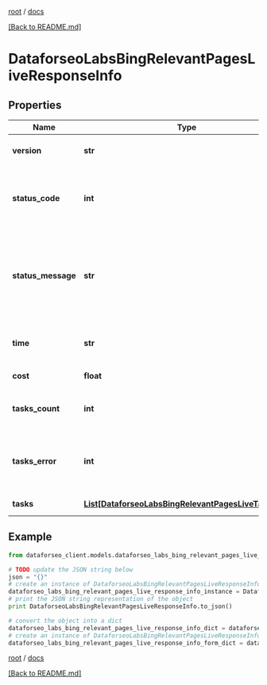[root](./../ "root") / [docs](./ "docs")

[[Back to README.md]](./../README.md "[Back to README.md]")

# DataforseoLabsBingRelevantPagesLiveResponseInfo

## Properties

Name | Type | Description | Notes
------------ | ------------- | ------------- | -------------
**version** | **str** | the current version of the API | [optional]
**status_code** | **int** | general status code you can find the full list of the response codes here | [optional]
**status_message** | **str** | general informational message you can find the full list of general informational messages here | [optional]
**time** | **str** | total execution time, seconds | [optional]
**cost** | **float** | total tasks cost, USD | [optional]
**tasks_count** | **int** | the number of tasks in the tasks array | [optional]
**tasks_error** | **int** | the number of tasks in the tasks array returned with an error | [optional]
**tasks** | [**List[DataforseoLabsBingRelevantPagesLiveTaskInfo]**](DataforseoLabsBingRelevantPagesLiveTaskInfo.md) | array of tasks | [optional]

## Example

```python
from dataforseo_client.models.dataforseo_labs_bing_relevant_pages_live_response_info import DataforseoLabsBingRelevantPagesLiveResponseInfo

# TODO update the JSON string below
json = "{}"
# create an instance of DataforseoLabsBingRelevantPagesLiveResponseInfo from a JSON string
dataforseo_labs_bing_relevant_pages_live_response_info_instance = DataforseoLabsBingRelevantPagesLiveResponseInfo.from_json(json)
# print the JSON string representation of the object
print DataforseoLabsBingRelevantPagesLiveResponseInfo.to_json()

# convert the object into a dict
dataforseo_labs_bing_relevant_pages_live_response_info_dict = dataforseo_labs_bing_relevant_pages_live_response_info_instance.to_dict()
# create an instance of DataforseoLabsBingRelevantPagesLiveResponseInfo from a dict
dataforseo_labs_bing_relevant_pages_live_response_info_form_dict = dataforseo_labs_bing_relevant_pages_live_response_info.from_dict(dataforseo_labs_bing_relevant_pages_live_response_info_dict)
```

  

[root](./../ "root") / [docs](./ "docs")

[[Back to README.md]](./../README.md "[Back to README.md]")
